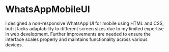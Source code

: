 # WhatsAppMobileUI
I designed a non-responsive WhatsApp UI for mobile using HTML and CSS, but it lacks adaptability to different screen sizes due to my limited expertise in web development. Further improvements are needed to ensure the interface scales properly and maintains functionality across various devices.
